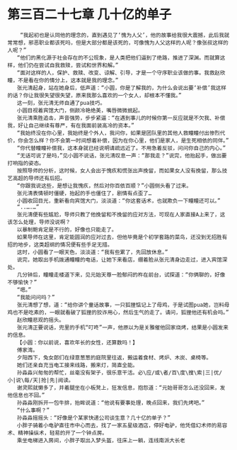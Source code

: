 # 第三百二十七章 几十亿的单子
        “我起初也是认同他的理念的，直到遇见了‘愧为人父’，他的故事给我很大震撼，此后我就常常想，邪恶职业都该死吗，但是大部分都是该死的，可像愧为人父这样的人呢？像张叔这样的人呢？”
       “他们的黑化源于社会存在的不公现象，是人类把他们逼到了绝路，推进了深渊。而就算这样，他们仍在尝试自我救赎，尝试和世界和解。”
       “面对这样的人，保护、救赎、改变、谅解、引导，才是一个守序职业该做的事。我救赵欣瞳，不是看在你的情分上，这本就是我的理念。”
       张元清起身，站在她身后，低声道：“小圆，你是了解我的，为什么会说出要‘补偿’我这样的话？你让我很失望很失望，原来我那么喜欢的一个女人，却根本不懂我。”
       这一刻，张元清无师自通了pua技巧。
       小圆目视着宾馆大门，侧颜冷艳绝美，嘴唇微微抿起。
       张元清乘胜追击，声音强势，步步紧逼：“在遇到事儿的时候你第一反应就是不欠我、补偿我，好让自己继续有尊严，有在我面前装高冷的资本。”
       “我始终没在你心里，我始终是个外人，我问你，如果是团队里的其他人救瞳瞳付出惨烈代价，你会怎么样？你不会第一时间想着补偿，因为在你心里，他们是家人，是生死相依的同伴。”
       “你代替瞳瞳补偿我，这本身就已经说明请疏远近了。不用急着反驳，问问你自己的内心。”
       “无话可说了是吗，”见小圆不说话，张元清叹息一声：“那我走？”说完，他抬起手，做出要打响指的姿态。
       按照导师的分析，这时候，女人会出于愧疚和慌张出声挽留，而如果女人没有挽留，那么技艺高超的导师还有后招。
       “你跟我说这些，是想让我愧疚，然后对你百依百顺？”小圆侧头看了过来。
       张元清表情顿时僵硬，抬起的手也僵住了，剧情有点歪了…
       小圆收回目光，重新看向宾馆大门，淡淡道：“你这套话术，也就欺负一下瞳瞳还可以。”
       “..….…”
       张元清便有些尴尬，导师只教了他挽留和不挽留的应对方法，可现在人家直接A上来了，这该怎么处理，导师没说啊？
       以暴制鲍肯定是不行的，好像也只能走了。
       如果导师在这里，肯定能圆润的应对过去，但他毕竟是个初学套路的菜鸟，还没到无招胜有招的地步，这类超纲的情况便有些手足无措。
       这时，小圆看了一眼天色，淡淡道：“我有些累了，先回放休息。”
       说完，她取出手机拨通瞳瞳的电话，让她下来看店，绷着脸从张元清身边走过，进入宾馆深处。
       几分钟后，瞳瞳走楼道下来，见元始天尊一脸郁闷的杵在前台，试探道：“你俩聊的，好像不够愉快？”
       “嗯。”
       “我能问问吗？”
       张元清想了想，道：“给你讲个童话故事，一只狐狸惦记上了母鸡，于是试图pua她，岂料母鸡也不是吃素的，一眼就看破了狐狸的狡诈用心，然后生气的走了。请问，狐狸他还有机会吗。”
       赵欣瞳悲观的摇头。
       张元清正要说话，兜里的手机“叮咚”一声，他原以为是关雅催他回家烧烤，结果是小圆发来的信息。
       【小圆：你以前说，喜欢年长的女性，还算数吗！】
       傅家湾。
       夕阳西下，兔女郎们在绿意葱葱的庭院里往返，搬运着食材、烤炉、木炭、桌椅等。
       她们还亲自充当电工接来线路，搬来灯，简直全能。
       孙淼淼兴匆匆的帮忙，丝毫没有架子，很乐意干活。必\应/或\者/百\度\搜\索|三|优/小|说\每/天|抢|先|阅读。
       谢灵熙就懒多了，并着腿坐在小板凳上，狂发信息，抱怨道：“元始哥哥怎么还没回来，发他信息也不回。”
       孙淼淼刚拆开一包牛排，抬眸说道：“他说有要事处理，晚点回来，我们先烤吧。”
       “什么事啊？”
       孙淼淼摇摇头：“好像是个某家快递公司谈生意？几十亿的单子？”
       小胖子骑着小电驴直往市中心而去，找了一家五星级酒店，停好电驴，他凭借幻术师的易容术、精神操纵术，轻易的开了一个钟点房。
       乘坐电梯进入房间，小胖子取出入梦头盔，往床上一躺，连线南派大长老